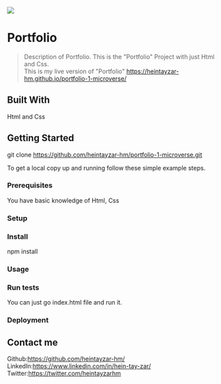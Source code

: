 ![](https://img.shields.io/badge/Microverse-blueviolet)

# Portfolio

> Description of Portfolio.
This is the "Portfolio" Project with just Html and Css. <br>
This is my live version of "Portfolio" 
https://heintayzar-hm.github.io/portfolio-1-microverse/
## Built With

Html and Css


## Getting Started

git clone https://github.com/heintayzar-hm/portfolio-1-microverse.git


To get a local copy up and running follow these simple example steps.

### Prerequisites
You have basic knowledge of Html, Css
### Setup

### Install
npm install
### Usage

### Run tests
You can just go index.html file and run it.
### Deployment

## Contact me
Github:https://github.com/heintayzar-hm/
LinkedIn:https://www.linkedin.com/in/hein-tay-zar/
Twitter:https://twitter.com/heintayzarhm
